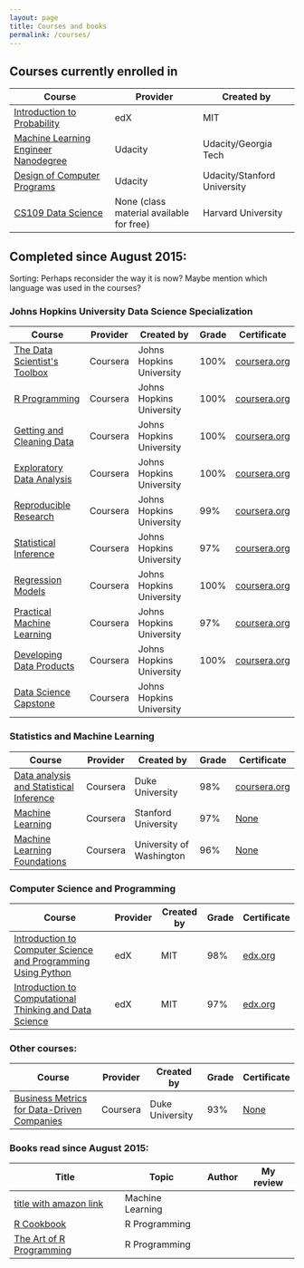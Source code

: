 ```yaml
---
layout: page
title: Courses and books
permalink: /courses/
---
```




<!--- This is a HTML comment. Copy one of the lines below for an empty table row.
|                               |                   |               | 
|                               |                   |               |           |          |  
-->

## Courses currently enrolled in
| Course      					| Provider 			| Created by 	|
|-------------					|----------			|-------------	|
| [Introduction to Probability](https://www.edx.org/course/introduction-probability-science-mitx-6-041x-1)   | edX               | MIT           | 
| [Machine Learning Engineer Nanodegree](https://www.udacity.com/course/machine-learning-engineer-nanodegree--nd009) | Udacity           | Udacity/Georgia Tech      | 
| [Design of Computer Programs](https://www.udacity.com/courses/cs212) | Udacity           | Udacity/Stanford University        | 
| [CS109 Data Science](http://cs109.github.io/2015/)  | None (class material available for free)                  | Harvard University              | 

## Completed since August 2015:

Sorting: Perhaps reconsider the way it is now?
Maybe mention which language was used in the courses?


### Johns Hopkins University Data Science Specialization

| Course      					| Provider 			| Created by 					| Grade 	| Certificate |
|-------------					|----------			|-------------					|--------	|----------|
| [The Data Scientist's Toolbox](https://www.coursera.org/learn/data-scientists-tools/)  | Coursera          | Johns Hopkins	University  | 100%          |  [coursera.org](https://www.coursera.org/account/accomplishments/records/SvgjWeHANPKpjbpt)        | 
| [R Programming](https://www.coursera.org/learn/r-programming/)                 | Coursera          | Johns Hopkins	University  | 100%      | [coursera.org](https://www.coursera.org/account/accomplishments/records/hwrGBymsUBSyrybH)       |
| [Getting and Cleaning Data](https://www.coursera.org/learn/data-cleaning/)     | Coursera          | Johns Hopkins University  | 100%          | [coursera.org](https://www.coursera.org/account/accomplishments/records/FCeF9L6j8sTmD6Uy)   |
| [Exploratory Data Analysis](https://www.coursera.org/learn/exploratory-data-analysis/)     | Coursera          | Johns Hopkins University  | 100%      | [coursera.org](https://www.coursera.org/account/accomplishments/records/7L6HHtvtz4BAr9N2)   |
| [Reproducible Research](https://www.coursera.org/learn/reproducible-research/)         | Coursera          | Johns Hopkins University  | 99%     | [coursera.org](https://www.coursera.org/account/accomplishments/records/bEFvs6e9vEGCTPS9)      | 
| [Statistical Inference](https://www.coursera.org/learn/statistical-inference/)        | Coursera          | Johns Hopkins University  | 97%       | [coursera.org](https://www.coursera.org/account/accomplishments/records/CVLzvzjJvkYpyFdF)      | 
| [Regression Models](https://www.coursera.org/learn/regression-models/)             | Coursera          | Johns Hopkins University  | 100%      | [coursera.org](https://www.coursera.org/account/accomplishments/records/jXLMPesY4emkAkx5)         |  
| [Practical Machine Learning](https://www.coursera.org/learn/practical-machine-learning/)    | Coursera          | Johns Hopkins University  | 97%       | [coursera.org](https://www.coursera.org/account/accomplishments/records/d3sVk79BJsSp4hAT)         | 
| [Developing Data Products](https://www.coursera.org/learn/data-products/)      | Coursera          | Johns Hopkins University  | 100%      | [coursera.org](https://www.coursera.org/account/accomplishments/records/qXBNvyFhSJbvmbM5)         | 
| [Data Science Capstone](https://www.coursera.org/learn/data-science-project)         | Coursera          | Johns Hopkins University  |           |          | 

### Statistics and Machine Learning

| Course      					| Provider 			| Created by 					| Grade 	| Certificate |
|-------------					|----------			|-------------					|--------	|----------| 
| [Data analysis and Statistical Inference](https://www.coursera.org/course/statistics) | Coursera          | Duke University  | 98%    | [coursera.org](https://www.coursera.org/account/accomplishments/records/wh8sTTC6hTD3vbfn)          | 
| [Machine Learning](https://www.coursera.org/learn/machine-learning)              | Coursera                  |  Stanford University              | 97%          | [None](/images/coursera_courses_without_certificates.png)         | 
| [Machine Learning Foundations](https://www.coursera.org/learn/ml-foundations)  | Coursera          | University of Washington  | 96%          | [None](/images/coursera_courses_without_certificates.png)           | 


### Computer Science and Programming

| Course      					| Provider 			| Created by 				| Grade 	| Certificate |
|-------------					|----------			|-------------				|--------	|----------|  
| [Introduction to Computer Science and Programming Using Python](https://www.edx.org/course/introduction-computer-science-mitx-6-00-1x-6)      | edX             | MIT           | 98%       | [edx.org](https://courses.edx.org/certificates/0b10239afc474c2c8fbc6dc4fe3c6651)         |
| [Introduction to Computational Thinking and Data Science](https://www.edx.org/course/introduction-computational-thinking-data-mitx-6-00-2x-3)  | edX               | MIT           | 97%       | [edx.org](https://courses.edx.org/certificates/8631a6dbf7e641f0b0b56ecedb846812)          | 

### Other courses:

| Course      					| Provider 			| Created by 				| Grade 	| Certificate |
|-------------					|----------			|-------------				|--------	|----------|  
| [Business Metrics for Data-Driven Companies](https://www.coursera.org/learn/analytics-business-metrics)     | Coursera         | Duke University     |  93%       | [None](/images/coursera_courses_without_certificates.png)          |



### Books read since August 2015:

| Title     					| Topic			| Author				| My review	| 
|-------------					|----------			|-------------				|--------	|
| [title with amazon link]()    | Machine Learning     |               |           | 
| [R Cookbook]()    | R Programming   |               |           |  
| [The Art of R Programming]()    | R Programming    |               |           |  
 
  
